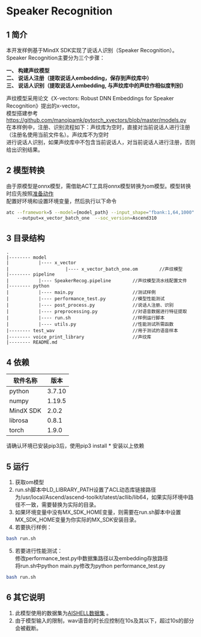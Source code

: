 # Speaker Recognition

## 1 简介
  本开发样例基于MindX SDK实现了说话人识别（Speaker Recognition）。<br/>
  Speaker Recognition主要分为三个步骤：<br/>

  **一、 构建声纹模型** <br/>
  **二、 说话人注册（提取说话人embedding，保存到声纹库中）** <br/>
  **三、 说话人识别（提取说话人embedding, 与声纹库中的声纹作相似度判别）** <br/>

  声纹模型采用论文《X-vectors: Robust DNN Embeddings for Speaker Recognition》提出的x-vector。<br/>
  模型搭建参考 https://github.com/manojpamk/pytorch_xvectors/blob/master/models.py <br/>
  在本样例中，注册、识别流程如下：声纹库为空时，直接对当前说话人进行注册（注册名使用当前文件名）。声纹库不为空时 <br/>
  进行说话人识别，如果声纹库中不包含当前说话人，对当前说话人进行注册，否则给出识别结果。<br/>

## 2 模型转换

由于原模型是onnx模型，需借助ACT工具将onnx模型转换为om模型。模型转换时应先按照[准备动作](https://support.huaweicloud.com/atc-model-convert-cann202infer/atlasatc_16_0005.html)  
配置好环境和设置环境变量，然后执行以下命令
```bash
atc --framework=5 --model={model_path} --input_shape="fbank:1,64,1000"
    --output=x_vector_batch_one  --soc_version=Ascend310
```


## 3 目录结构


```
.
|-------- model
|           |---- x_vector         
|                     |---- x_vector_batch_one.om        //声纹模型
|-------- pipeline
|           |---- SpeakerRecog.pipeline        //声纹模型流水线配置文件
|-------- python
|           |---- main.py                      //测试样例
|           |---- performance_test.py          //模型性能测试
|           |---- post_process.py              //说话人注册、识别
|           |---- preprocessing.py             //对语音数据进行特征提取
|           |---- run.sh                       //样例运行脚本
|           |---- utils.py                     //性能测试所需函数
|-------- test_wav                             //用于测试的语音样本
|-------- voice_print_library                  //声纹库
|-------- README.md
```

## 4 依赖

|软件名称    | 版本     |
|-----------|----------|
| python    | 3.7.10   |
| numpy     | 1.19.5   |
| MindX SDK | 2.0.2    |
| librosa   | 0.8.1    |
| torch     | 1.9.0    |
请确认环境已安装pip3后，使用pip3 install * 安装以上依赖


## 5 运行

1. 获取om模型
2. run.sh脚本中LD_LIBRARY_PATH设置了ACL动态库链接路径为/usr/local/Ascend/ascend-toolkit/latest/acllib/lib64，如果实际环境中路径不一致，需要替换为实际的目录。
3. 如果环境变量中没有MX_SDK_HOME变量，则需要在run.sh脚本中设置MX_SDK_HOME变量为你实际的MX_SDK安装目录。
4. 若要执行样例：
```bash
bash run.sh
```

5. 若要进行性能测试：<br/>
修改performance_test.py中数据集路径以及embedding存放路径<br/>
将run.sh中python main.py修改为python performance_test.py
```bash
bash run.sh
```

## 6 其它说明

1. 此模型使用的数据集为[AISHELL数据集](http://www.aishelltech.com/kysjcp) 。
2. 由于模型输入的限制，wav语音的时长应控制在10s及其以下，超过10s的部分会被截断。
